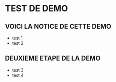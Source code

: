 # TEST DE DEMO
## VOICI LA NOTICE DE CETTE DEMO
- test 1
- test 2
## DEUXIEME ETAPE DE LA DEMO
* test 3
* test 4
  
